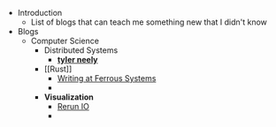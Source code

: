 - Introduction
	- List of blogs that can teach me something new that I didn't know
- Blogs
	- Computer Science
		- Distributed Systems
			- [**tyler neely**](https://tylerneely.com/)
		- [[Rust]]
			- [Writing at Ferrous Systems](https://ferrous-systems.com/blog/)
			-
		- **Visualization**
			- [Rerun IO](https://www.rerun.io/blog)
			-